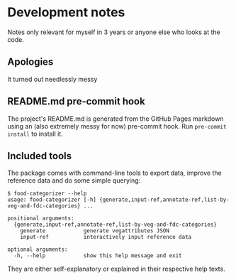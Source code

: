 # Development notes

Notes only relevant for myself in 3 years or anyone else who looks at the code.

## Apologies

It turned out needlessly messy

## README.md pre-commit hook

The project's README.md is generated from the GitHub Pages markdown using an
(also extremely messy for now) pre-commit hook. Run `pre-commit install` to
install it.

## Included tools

The package comes with command-line tools to export data, improve the reference
data and do some simple querying:

```shell
$ food-categorizer --help
usage: food-categorizer [-h] {generate,input-ref,annotate-ref,list-by-veg-and-fdc-categories} ...

positional arguments:
  {generate,input-ref,annotate-ref,list-by-veg-and-fdc-categories}
    generate            generate vegattributes JSON
    input-ref           interactively input reference data

optional arguments:
  -h, --help            show this help message and exit
```

They are either self-explanatory or explained in their respective help
texts.

